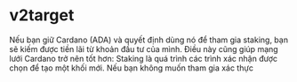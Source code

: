 # v2target
Nếu bạn giữ Cardano (ADA) và quyết định dùng nó để tham gia staking, bạn sẽ kiếm được tiền lãi từ khoản đầu tư của mình. Điều này cũng giúp mạng lưới Cardano trở nên tốt hơn: Staking là quá trình các trình xác nhận được chọn để tạo một khối mới. Nếu bạn không muốn tham gia xác thực
